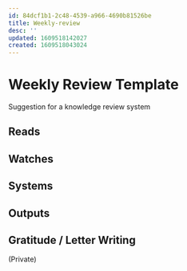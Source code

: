 ```yaml
---
id: 84dcf1b1-2c48-4539-a966-4690b81526be
title: Weekly-review
desc: ''
updated: 1609518142027
created: 1609518043024
---
```


# Weekly Review Template

Suggestion for a knowledge review system

## Reads

## Watches

## Systems

## Outputs

## Gratitude / Letter Writing

(Private)
